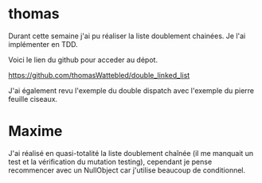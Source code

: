 # thomas

Durant cette semaine j'ai pu réaliser la liste doublement chainées. Je l'ai implémenter en TDD.

Voici le lien du github pour acceder au dépot.

https://github.com/thomasWattebled/double_linked_list

J'ai également revu l'exemple du double dispatch avec l'exemple du pierre feuille ciseaux.

# Maxime

J'ai réalisé en quasi-totalité la liste doublement chaînée (il me manquait un test et la vérification du mutation testing), cependant je pense recommencer avec un NullObject car j'utilise beaucoup de conditionnel.
